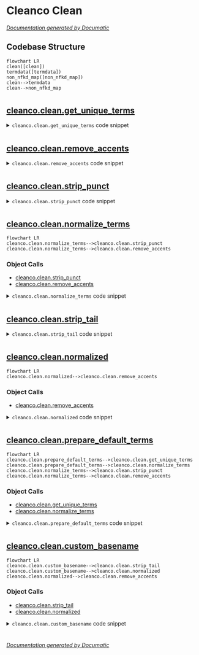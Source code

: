 # Cleanco Clean

[_Documentation generated by Documatic_](https://www.documatic.com)

<!---Documatic-section-Codebase Structure-start--->
## Codebase Structure

<!---Documatic-block-system_architecture-start--->
```mermaid
flowchart LR
clean([clean])
termdata([termdata])
non_nfkd_map([non_nfkd_map])
clean-->termdata
clean-->non_nfkd_map
```
<!---Documatic-block-system_architecture-end--->

# #
<!---Documatic-section-Codebase Structure-end--->

<!---Documatic-section-cleanco.clean.get_unique_terms-start--->
## [cleanco.clean.get_unique_terms](4-cleanco_clean.md#cleanco.clean.get_unique_terms)

<!---Documatic-section-get_unique_terms-start--->
<!---Documatic-block-cleanco.clean.get_unique_terms-start--->
<details>
	<summary><code>cleanco.clean.get_unique_terms</code> code snippet</summary>

```python
def get_unique_terms():
    ts = functools.reduce(operator.iconcat, terms_by_type.values(), [])
    cs = functools.reduce(operator.iconcat, terms_by_country.values(), [])
    return set(ts + cs)
```
</details>
<!---Documatic-block-cleanco.clean.get_unique_terms-end--->
<!---Documatic-section-get_unique_terms-end--->

# #
<!---Documatic-section-cleanco.clean.get_unique_terms-end--->

<!---Documatic-section-cleanco.clean.remove_accents-start--->
## [cleanco.clean.remove_accents](4-cleanco_clean.md#cleanco.clean.remove_accents)

<!---Documatic-section-remove_accents-start--->
<!---Documatic-block-cleanco.clean.remove_accents-start--->
<details>
	<summary><code>cleanco.clean.remove_accents</code> code snippet</summary>

```python
def remove_accents(t):
    nfkd_form = unicodedata.normalize('NFKD', t.casefold())
    return ''.join((NON_NFKD_MAP[c] if c in NON_NFKD_MAP else c for part in nfkd_form for c in part if unicodedata.category(part) != 'Mn'))
```
</details>
<!---Documatic-block-cleanco.clean.remove_accents-end--->
<!---Documatic-section-remove_accents-end--->

# #
<!---Documatic-section-cleanco.clean.remove_accents-end--->

<!---Documatic-section-cleanco.clean.strip_punct-start--->
## [cleanco.clean.strip_punct](4-cleanco_clean.md#cleanco.clean.strip_punct)

<!---Documatic-section-strip_punct-start--->
<!---Documatic-block-cleanco.clean.strip_punct-start--->
<details>
	<summary><code>cleanco.clean.strip_punct</code> code snippet</summary>

```python
def strip_punct(t):
    return t.replace('.', '').replace(',', '').replace('-', '')
```
</details>
<!---Documatic-block-cleanco.clean.strip_punct-end--->
<!---Documatic-section-strip_punct-end--->

# #
<!---Documatic-section-cleanco.clean.strip_punct-end--->

<!---Documatic-section-cleanco.clean.normalize_terms-start--->
## [cleanco.clean.normalize_terms](4-cleanco_clean.md#cleanco.clean.normalize_terms)

<!---Documatic-section-normalize_terms-start--->
```mermaid
flowchart LR
cleanco.clean.normalize_terms-->cleanco.clean.strip_punct
cleanco.clean.normalize_terms-->cleanco.clean.remove_accents
```

### Object Calls

* [cleanco.clean.strip_punct](4-cleanco_clean.md#cleanco.clean.strip_punct)
* [cleanco.clean.remove_accents](4-cleanco_clean.md#cleanco.clean.remove_accents)

<!---Documatic-block-cleanco.clean.normalize_terms-start--->
<details>
	<summary><code>cleanco.clean.normalize_terms</code> code snippet</summary>

```python
def normalize_terms(terms):
    return (strip_punct(remove_accents(t)) for t in terms)
```
</details>
<!---Documatic-block-cleanco.clean.normalize_terms-end--->
<!---Documatic-section-normalize_terms-end--->

# #
<!---Documatic-section-cleanco.clean.normalize_terms-end--->

<!---Documatic-section-cleanco.clean.strip_tail-start--->
## [cleanco.clean.strip_tail](4-cleanco_clean.md#cleanco.clean.strip_tail)

<!---Documatic-section-strip_tail-start--->
<!---Documatic-block-cleanco.clean.strip_tail-start--->
<details>
	<summary><code>cleanco.clean.strip_tail</code> code snippet</summary>

```python
def strip_tail(name):
    match = re.search(tail_removal_rexp, name)
    if match is not None:
        name = name[:match.span()[0]]
    return name
```
</details>
<!---Documatic-block-cleanco.clean.strip_tail-end--->
<!---Documatic-section-strip_tail-end--->

# #
<!---Documatic-section-cleanco.clean.strip_tail-end--->

<!---Documatic-section-cleanco.clean.normalized-start--->
## [cleanco.clean.normalized](4-cleanco_clean.md#cleanco.clean.normalized)

<!---Documatic-section-normalized-start--->
```mermaid
flowchart LR
cleanco.clean.normalized-->cleanco.clean.remove_accents
```

### Object Calls

* [cleanco.clean.remove_accents](4-cleanco_clean.md#cleanco.clean.remove_accents)

<!---Documatic-block-cleanco.clean.normalized-start--->
<details>
	<summary><code>cleanco.clean.normalized</code> code snippet</summary>

```python
def normalized(text):
    return remove_accents(text)
```
</details>
<!---Documatic-block-cleanco.clean.normalized-end--->
<!---Documatic-section-normalized-end--->

# #
<!---Documatic-section-cleanco.clean.normalized-end--->

<!---Documatic-section-cleanco.clean.prepare_default_terms-start--->
## [cleanco.clean.prepare_default_terms](4-cleanco_clean.md#cleanco.clean.prepare_default_terms)

<!---Documatic-section-prepare_default_terms-start--->
```mermaid
flowchart LR
cleanco.clean.prepare_default_terms-->cleanco.clean.get_unique_terms
cleanco.clean.prepare_default_terms-->cleanco.clean.normalize_terms
cleanco.clean.normalize_terms-->cleanco.clean.strip_punct
cleanco.clean.normalize_terms-->cleanco.clean.remove_accents
```

### Object Calls

* [cleanco.clean.get_unique_terms](4-cleanco_clean.md#cleanco.clean.get_unique_terms)
* [cleanco.clean.normalize_terms](4-cleanco_clean.md#cleanco.clean.normalize_terms)

<!---Documatic-block-cleanco.clean.prepare_default_terms-start--->
<details>
	<summary><code>cleanco.clean.prepare_default_terms</code> code snippet</summary>

```python
def prepare_default_terms():
    terms = get_unique_terms()
    nterms = normalize_terms(terms)
    ntermparts = (t.split() for t in nterms)
    sntermparts = sorted(ntermparts, key=lambda x: (-len(x), x))
    return [(len(tp), tp) for tp in sntermparts]
```
</details>
<!---Documatic-block-cleanco.clean.prepare_default_terms-end--->
<!---Documatic-section-prepare_default_terms-end--->

# #
<!---Documatic-section-cleanco.clean.prepare_default_terms-end--->

<!---Documatic-section-cleanco.clean.custom_basename-start--->
## [cleanco.clean.custom_basename](4-cleanco_clean.md#cleanco.clean.custom_basename)

<!---Documatic-section-custom_basename-start--->
```mermaid
flowchart LR
cleanco.clean.custom_basename-->cleanco.clean.strip_tail
cleanco.clean.custom_basename-->cleanco.clean.normalized
cleanco.clean.normalized-->cleanco.clean.remove_accents
```

### Object Calls

* [cleanco.clean.strip_tail](4-cleanco_clean.md#cleanco.clean.strip_tail)
* [cleanco.clean.normalized](4-cleanco_clean.md#cleanco.clean.normalized)

<!---Documatic-block-cleanco.clean.custom_basename-start--->
<details>
	<summary><code>cleanco.clean.custom_basename</code> code snippet</summary>

```python
def custom_basename(name, terms, suffix=True, prefix=False, middle=False, **kwargs):
    name = strip_tail(name)
    nparts = name.split()
    nname = normalized(name)
    nnparts = list(map(strip_punct, nname.split()))
    nnsize = len(nnparts)
    if suffix:
        for (termsize, termparts) in terms:
            if nnparts[-termsize:] == termparts:
                del nnparts[-termsize:]
                del nparts[-termsize:]
    if prefix:
        for (termsize, termparts) in terms:
            if nnparts[:termsize] == termparts:
                del nnparts[:termsize]
                del nparts[:termsize]
    if middle:
        for (termsize, termparts) in terms:
            if termsize > 1:
                sizediff = nnsize - termsize
                if sizediff > 1:
                    for i in range(0, nnsize - termsize + 1):
                        if termparts == nnparts[i:i + termsize]:
                            del nnparts[i:i + termsize]
                            del nparts[i:i + termsize]
            elif termparts[0] in nnparts[1:-1]:
                idx = nnparts[1:-1].index(termparts[0])
                del nnparts[idx + 1]
                del nparts[idx + 1]
    return strip_tail(' '.join(nparts))
```
</details>
<!---Documatic-block-cleanco.clean.custom_basename-end--->
<!---Documatic-section-custom_basename-end--->

# #
<!---Documatic-section-cleanco.clean.custom_basename-end--->

[_Documentation generated by Documatic_](https://www.documatic.com)